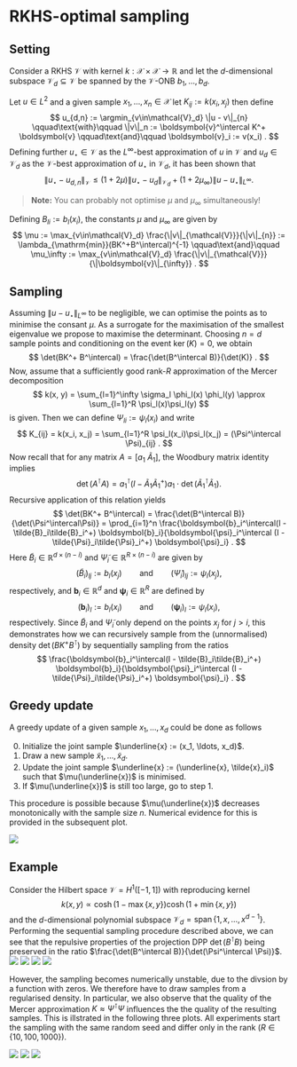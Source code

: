 # RKHS-optimal sampling

## Setting

Consider a RKHS $\mathcal{V}$ with kernel $k : \mathcal{X}\times\mathcal{X}\to\mathbb{R}$ and let the $d$-dimensional subspace $\mathcal{V}_d\subseteq\mathcal{V}$ be spanned by the $\mathcal{V}$-ONB $b_1,\ldots,b_d$.

Let $u\in L^2$ and a given sample $x_1, \ldots, x_n\in\mathcal{X}$ let $K_{ij} := k(x_i, x_j)$ then define
$$
    u_{d,n} := \argmin_{v\in\mathcal{V}_d} \|u - v\|_{n}
    \qquad\text{with}\qquad
    \|v\|_n := \boldsymbol{v}^\intercal K^+ \boldsymbol{v}
    \qquad\text{and}\qquad
    \boldsymbol{v}_i := v(x_i) .
$$
Defining further $u_{\star}\in\mathcal{V}$ as the $L^\infty$-best approximation of $u$ in $\mathcal{V}$ and $u_d\in\mathcal{V}_d$ as the $\mathcal{V}$-best approximation of $u_\star$ in $\mathcal{V}_d$, it has been shown that
$$
    \|u_\star - u_{d,n}\|_{\mathcal{V}}
    \le (1 + 2\mu) \|u_\star - u_d\|_{\mathcal{V}_d}  + (1 + 2\mu_\infty) \|u - u_\star\|_{L^\infty} .
$$

> **Note:** You can probably not optimise $\mu$ and $\mu_\infty$ simultaneously!

Defining $B_{li} := b_l(x_i)$, the constants $\mu$ and $\mu_\infty$ are given by
$$
    \mu
    := \max_{v\in\mathcal{V}_d} \frac{\|v\|_{\mathcal{V}}}{\|v\|_{n}}
    := \lambda_{\mathrm{min}}(BK^+B^\intercal)^{-1}
    \qquad\text{and}\qquad
    \mu_\infty
    := \max_{v\in\mathcal{V}_d} \frac{\|v\|_{\mathcal{V}}}{\|\boldsymbol{v}\|_{\infty}} .
$$

## Sampling
Assuming $\|u-u_\star\|_{L^\infty}$ to be negligible, we can optimise the points as to minimise the consant $\mu$.
As a surrogate for the maximisation of the smallest eigenvalue we propose to maximise the determinant.
Choosing $n=d$ sample points and conditioning on the event $\operatorname{ker}(K)=0$, we obtain
$$
    \det(BK^+ B^\intercal) = \frac{\det(B^\intercal B)}{\det(K)} .
$$
Now, assume that a sufficiently good rank-$R$ approximation of the Mercer decomposition
$$
    k(x, y) = \sum_{l=1}^\infty \sigma_l \phi_l(x) \phi_l(y) \approx \sum_{l=1}^R \psi_l(x)\psi_l(y)
$$
is given.
Then we can define $\Psi_{li} := \psi_l(x_i)$ and write
$$
    K_{ij} = k(x_i, x_j) = \sum_{l=1}^R \psi_l(x_i)\psi_l(x_j) = (\Psi^\intercal \Psi)_{ij} .
$$
Now recall that for any matrix $A = [a_1\ \tilde{A}_1]$, the Woodbury matrix identity implies
$$
    \det(A^\intercal A) = a_1^\intercal(I - \tilde{A}_1\tilde{A}_1^+)a_1 \cdot \det(\tilde{A}_1^\intercal \tilde{A}_1) .
$$
Recursive application of this relation yields
$$
    \det(BK^+ B^\intercal)
    = \frac{\det(B^\intercal B)}{\det(\Psi^\intercal\Psi)}
    = \prod_{i=1}^n \frac{\boldsymbol{b}_i^\intercal(I - \tilde{B}_i\tilde{B}_i^+) \boldsymbol{b}_i}{\boldsymbol{\psi}_i^\intercal (I - \tilde{\Psi}_i\tilde{\Psi}_i^+) \boldsymbol{\psi}_i}
    .
$$
Here $\tilde{B}_i \in \mathbb{R}^{d\times (n-i)}$ and $\tilde{\Psi}_i \in \mathbb{R}^{R\times (n-i)}$ are given by
$$
    (\tilde{B}_i)_{lj} := b_l(x_j)
    \qquad\text{and}\qquad
    (\tilde{\Psi}_i)_{lj} := \psi_l(x_j),
$$
respectively,
and $\boldsymbol{b}_i\in\mathbb{R}^d$ and $\boldsymbol{\psi}_i\in\mathbb{R}^R$ are defined by
$$
    (\boldsymbol{b}_i)_l := b_l(x_i)
    \qquad\text{and}\qquad
    (\boldsymbol{\psi}_i)_l := \psi_l(x_i),
$$
respectively.
Since $\tilde{B}_i$ and $\tilde\Psi_i$ only depend on the points $x_{j}$ for $j>i$, this demonstrates how we can recursively sample from the (unnormalised) density $\det(BK^+ B^\intercal)$ by sequentially sampling from the ratios
$$
    \frac{\boldsymbol{b}_i^\intercal(I - \tilde{B}_i\tilde{B}_i^+) \boldsymbol{b}_i}{\boldsymbol{\psi}_i^\intercal (I - \tilde{\Psi}_i\tilde{\Psi}_i^+) \boldsymbol{\psi}_i} .
$$

## Greedy update

A greedy update of a given sample $x_1, \ldots, x_d$ could be done as follows

0. Initialize the joint sample $\underline{x} := (x_1, \ldots, x_d)$.
1. Draw a new sample $\tilde{x}_1, \ldots, \tilde{x}_d$.
2. Update the joint sample $\underline{x} := (\underline{x}, \tilde{x}_i)$ such that $\mu(\underline{x})$ is minimised.
3. If $\mu(\underline{x})$ is still too large, go to step 1.

This procedure is possible because $\mu(\underline{x})$ decreases monotonically with the sample size $n$.
Numerical evidence for this is provided in the subsequent plot.

![](plot/quasi-optimality_factor.png)

## Example

Consider the Hilbert space $\mathcal{V} = H^1([-1, 1])$ with reproducing kernel
$$
    k(x, y) \propto \cosh(1 - \max\{x, y\}) \cosh(1 + \min\{x, y\})
$$
and the $d$-dimensional polynomial subspace $\mathcal{V}_d = \operatorname{span}\{1, x, \ldots, x^{d-1}\}$.
Performing the sequential sampling procedure described above, we can see that the repulsive properties of the projection DPP $\det(B^\intercal B)$ being preserved in the ratio $\frac{\det(B^\intercal B)}{\det(\Psi^\intercal \Psi)}$.
![](plot/R-1000/sampling_density_step-1.png)
![](plot/R-1000/sampling_density_step-3.png)
![](plot/R-1000/sampling_density_step-7.png)
![](plot/R-1000/sampling_density_step-10.png)

However, the sampling becomes numerically unstable, due to the divsion by a function with zeros.
We therefore have to draw samples from a regularised density.
In particular, we also observe that the quality of the Mercer approximation $K \approx \Psi^\intercal \Psi$ influences the the quality of the resulting samples.
This is illstrated in the following three plots.
All experiments start the sampling with the same random seed and differ only in the rank ($R \in \{10, 100, 1000\}$).


![](plot/R-10/sample_statistics.png)
![](plot/R-100/sample_statistics.png)
![](plot/R-1000/sample_statistics.png)